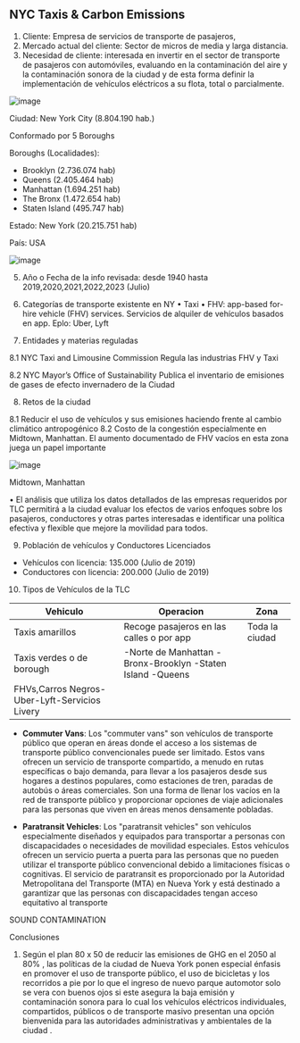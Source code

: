## NYC Taxis & Carbon Emissions
1)	Cliente: Empresa de servicios de transporte de pasajeros,
2)	Mercado actual del cliente: Sector de micros de media y larga distancia.
3)	Necesidad de cliente: interesada en invertir en el sector de transporte de pasajeros con automóviles, evaluando en la contaminación del aire y la contaminación sonora de la ciudad y de esta forma definir la implementación de vehículos eléctricos a su flota, total o parcialmente. 

![image](https://github.com/uriellmendezz/Final_Project_Henry/assets/115907710/e7cfa500-923d-438b-bbb8-a95b5719d406)

Ciudad: New York City (8.804.190 hab.)


Conformado por 5 Boroughs


Boroughs (Localidades): 
-	Brooklyn 		(2.736.074 hab)
-	Queens 		(2.405.464 hab)
-	Manhattan 	(1.694.251 hab)
-	The Bronx		(1.472.654 hab)
-	Staten Island	(495.747 hab)

Estado: New York (20.215.751 hab)


País: USA

![image](https://github.com/uriellmendezz/Final_Project_Henry/assets/115907710/93fbbb3b-92ac-44d5-912d-6ad368479037)

5)	Año o Fecha de la info revisada: desde 1940 hasta 2019,2020,2021,2022,2023 (Julio)

6)	Categorías de transporte existente en NY
•	Taxi
•	FHV: app-based for-hire vehicle (FHV) services. Servicios de alquiler de vehículos basados en app. Eplo: Uber, Lyft

7)	Entidades y materias reguladas

8.1 NYC Taxi and Limousine Commission
		Regula las industrias FHV y Taxi

8.2 NYC Mayor’s Office of Sustainability
		Publica el inventario de emisiones de gases de efecto invernadero de la 
Ciudad

8)	Retos de la ciudad

8.1 Reducir el uso de vehículos y sus emisiones haciendo frente al cambio climático antropogénico
8.2 Costo de la congestión especialmente en Midtown, Manhattan.
El aumento documentado de FHV vacíos en esta zona juega un papel importante

![image](https://github.com/uriellmendezz/Final_Project_Henry/assets/115907710/fd00baf0-b776-4a15-afd3-aaed5e4df3a9)

Midtown, Manhattan
 
•	El análisis que utiliza los datos detallados de las empresas requeridos por TLC permitirá a la ciudad evaluar los efectos de varios enfoques sobre los pasajeros, conductores y otras partes interesadas e identificar una política efectiva y flexible que mejore la movilidad para todos.

9)	Población de vehículos y Conductores Licenciados

-	Vehículos con licencia: 135.000 (Julio de 2019)
-	Conductores con licencia: 200.000 (Julio de 2019)

10)	Tipos de Vehículos de la TLC

|Vehiculo|Operacion|Zona|  
|---|---|---|
|Taxis amarillos|Recoge pasajeros en las calles o por app|Toda la ciudad|
|Taxis verdes o de borough|-Norte de Manhattan -Bronx-Brooklyn -Staten Island -Queens||
|FHVs,Carros Negros-Uber-Lyft-Servicios Livery|||

- **Commuter Vans**: Los "commuter vans" son vehículos de transporte público que operan en áreas donde el acceso a los sistemas de transporte público convencionales puede ser limitado. Estos vans ofrecen un servicio de transporte compartido, a menudo en rutas específicas o bajo demanda, para llevar a los pasajeros desde sus hogares a destinos populares, como estaciones de tren, paradas de autobús o áreas comerciales. Son una forma de llenar los vacíos en la red de transporte público y proporcionar opciones de viaje adicionales para las personas que viven en áreas menos densamente pobladas.

- **Paratransit Vehicles**: Los "paratransit vehicles" son vehículos especialmente diseñados y equipados para transportar a personas con discapacidades o necesidades de movilidad especiales. Estos vehículos ofrecen un servicio puerta a puerta para las personas que no pueden utilizar el transporte público convencional debido a limitaciones físicas o cognitivas. El servicio de paratransit es proporcionado por la Autoridad Metropolitana del Transporte (MTA) en Nueva York y está destinado a garantizar que las personas con discapacidades tengan acceso equitativo al transporte

SOUND CONTAMINATION

 


Conclusiones

1)	Según el plan 80 x 50 de reducir las emisiones de GHG en el 2050 al 80% , las políticas de la ciudad de Nueva York ponen especial énfasis en promover el uso de transporte público, el uso de bicicletas y los recorridos a pie por lo que el ingreso de nuevo parque automotor solo se vera con buenos ojos si este asegura la baja emisión y contaminación sonora para lo cual los vehículos eléctricos individuales, compartidos, públicos o de transporte masivo presentan una opción bienvenida para las autoridades administrativas y ambientales de la ciudad .




